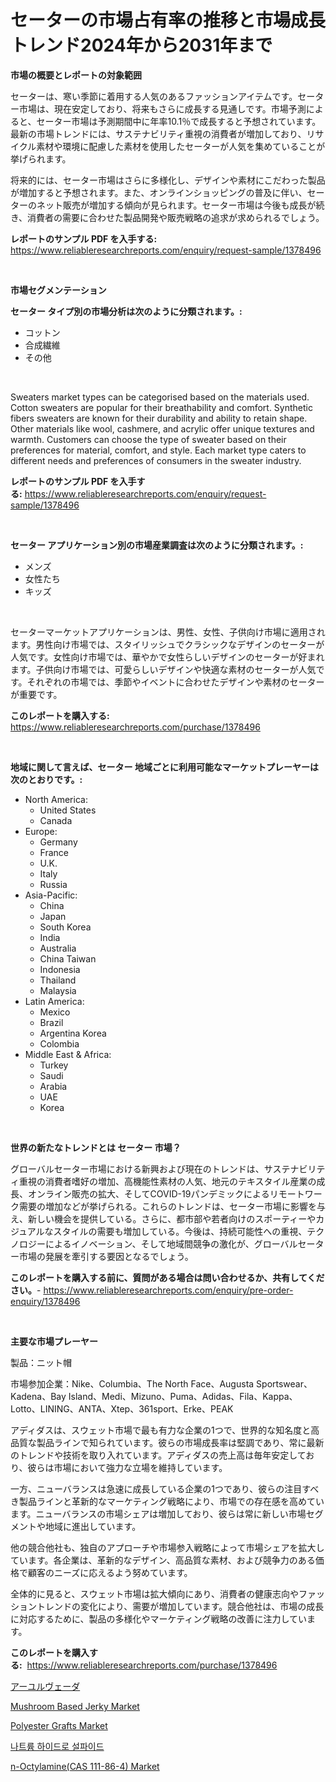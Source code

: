 <p><h1>セーターの市場占有率の推移と市場成長トレンド2024年から2031年まで</h1></p><p><strong>市場の概要とレポートの対象範囲</strong></p>
<p><p>セーターは、寒い季節に着用する人気のあるファッションアイテムです。セーター市場は、現在安定しており、将来もさらに成長する見通しです。市場予測によると、セーター市場は予測期間中に年率10.1％で成長すると予想されています。最新の市場トレンドには、サステナビリティ重視の消費者が増加しており、リサイクル素材や環境に配慮した素材を使用したセーターが人気を集めていることが挙げられます。</p><p>将来的には、セーター市場はさらに多様化し、デザインや素材にこだわった製品が増加すると予想されます。また、オンラインショッピングの普及に伴い、セーターのネット販売が増加する傾向が見られます。セーター市場は今後も成長が続き、消費者の需要に合わせた製品開発や販売戦略の追求が求められるでしょう。</p></p>
<p><strong>レポートのサンプル PDF を入手する:</strong> <a href="https://www.reliableresearchreports.com/enquiry/request-sample/1378496">https://www.reliableresearchreports.com/enquiry/request-sample/1378496</a></p>
<p>&nbsp;</p>
<p><strong>市場セグメンテーション</strong></p>
<p><strong>セーター タイプ別の市場分析は次のように分類されます。:</strong></p>
<p><ul><li>コットン</li><li>合成繊維</li><li>その他</li></ul></p>
<p>&nbsp;</p>
<p><p>Sweaters market types can be categorised based on the materials used. Cotton sweaters are popular for their breathability and comfort. Synthetic fibers sweaters are known for their durability and ability to retain shape. Other materials like wool, cashmere, and acrylic offer unique textures and warmth. Customers can choose the type of sweater based on their preferences for material, comfort, and style. Each market type caters to different needs and preferences of consumers in the sweater industry.</p></p>
<p><strong>レポートのサンプル PDF を入手する:</strong>&nbsp;<a href="https://www.reliableresearchreports.com/enquiry/request-sample/1378496">https://www.reliableresearchreports.com/enquiry/request-sample/1378496</a></p>
<p>&nbsp;</p>
<p><strong> セーター アプリケーション別の市場産業調査は次のように分類されます。:</strong></p>
<p><ul><li>メンズ</li><li>女性たち</li><li>キッズ</li></ul></p>
<p>&nbsp;</p>
<p><p>セーターマーケットアプリケーションは、男性、女性、子供向け市場に適用されます。男性向け市場では、スタイリッシュでクラシックなデザインのセーターが人気です。女性向け市場では、華やかで女性らしいデザインのセーターが好まれます。子供向け市場では、可愛らしいデザインや快適な素材のセーターが人気です。それぞれの市場では、季節やイベントに合わせたデザインや素材のセーターが重要です。</p></p>
<p><strong>このレポートを購入する:</strong>&nbsp; <a href="https://www.reliableresearchreports.com/purchase/1378496">https://www.reliableresearchreports.com/purchase/1378496</a></p>
<p>&nbsp;</p>
<p><strong>地域に関して言えば、セーター 地域ごとに利用可能なマーケットプレーヤーは次のとおりです。:</strong></p>
<p><ul>
    <li>
        North America:
        <ul>
            <li>United States</li>
            <li>Canada</li>
        </ul>
    </li>
    <li>
        Europe:
        <ul>
            <li>Germany</li>
            <li>France</li>
            <li>U.K.</li>
            <li>Italy</li>
            <li>Russia</li>
        </ul>
    </li>
    <li>
        Asia-Pacific:
        <ul>
            <li>China</li>
            <li>Japan</li>
            <li>South Korea</li>
            <li>India</li>
            <li>Australia</li>
            <li>China Taiwan</li>
            <li>Indonesia</li>
            <li>Thailand</li>
            <li>Malaysia</li>
        </ul>
    </li>
    <li>
        Latin America:
        <ul>
            <li>Mexico</li>
            <li>Brazil</li>
            <li>Argentina Korea</li>
            <li>Colombia</li>
        </ul>
    </li>
    <li>
        Middle East & Africa:
        <ul>
            <li>Turkey</li>
            <li>Saudi</li>
            <li>Arabia</li>
            <li>UAE</li>
            <li>Korea</li>
        </ul>
    </li>
    </ul></p>
<p>&nbsp;</p>
<p><strong>世界の新たなトレンドとは セーター 市場？</strong></p>
<p><p>グローバルセーター市場における新興および現在のトレンドは、サステナビリティ重視の消費者嗜好の増加、高機能性素材の人気、地元のテキスタイル産業の成長、オンライン販売の拡大、そしてCOVID-19パンデミックによるリモートワーク需要の増加などが挙げられる。これらのトレンドは、セーター市場に影響を与え、新しい機会を提供している。さらに、都市部や若者向けのスポーティーやカジュアルなスタイルの需要も増加している。今後は、持続可能性への重視、テクノロジーによるイノベーション、そして地域間競争の激化が、グローバルセーター市場の発展を牽引する要因となるでしょう。</p></p>
<p><strong>このレポートを購入する前に、質問がある場合は問い合わせるか、共有してください。</strong>- <a href="https://www.reliableresearchreports.com/enquiry/pre-order-enquiry/1378496">https://www.reliableresearchreports.com/enquiry/pre-order-enquiry/1378496</a></p>
<p>&nbsp;</p>
<p><strong>主要な市場プレーヤー</strong></p>
<p><p>製品：ニット帽</p><p>市場参加企業：Nike、Columbia、The North Face、Augusta Sportswear、Kadena、Bay Island、Medi、Mizuno、Puma、Adidas、Fila、Kappa、Lotto、LINING、ANTA、Xtep、361sport、Erke、PEAK</p><p>アディダスは、スウェット市場で最も有力な企業の1つで、世界的な知名度と高品質な製品ラインで知られています。彼らの市場成長率は堅調であり、常に最新のトレンドや技術を取り入れています。アディダスの売上高は毎年安定しており、彼らは市場において強力な立場を維持しています。</p><p>一方、ニューバランスは急速に成長している企業の1つであり、彼らの注目すべき製品ラインと革新的なマーケティング戦略により、市場での存在感を高めています。ニューバランスの市場シェアは増加しており、彼らは常に新しい市場セグメントや地域に進出しています。</p><p>他の競合他社も、独自のアプローチや市場参入戦略によって市場シェアを拡大しています。各企業は、革新的なデザイン、高品質な素材、および競争力のある価格で顧客のニーズに応えるよう努めています。</p><p>全体的に見ると、スウェット市場は拡大傾向にあり、消費者の健康志向やファッショントレンドの変化により、需要が増加しています。競合他社は、市場の成長に対応するために、製品の多様化やマーケティング戦略の改善に注力しています。</p></p>
<p><strong>このレポートを購入する:</strong>&nbsp;&nbsp;<a href="https://www.reliableresearchreports.com/purchase/1378496">https://www.reliableresearchreports.com/purchase/1378496</a></p>
<p><p><a href="https://medium.com/@saigekulas/%E3%82%A2%E3%83%BC%E3%83%A6%E3%83%AB%E3%83%B4%E3%82%A7%E3%83%BC%E3%83%80%E5%B8%82%E5%A0%B4%E3%81%AE%E3%82%A4%E3%83%B3%E3%82%B5%E3%82%A4%E3%83%88-%E5%B8%82%E5%A0%B4%E3%81%AE%E3%83%88%E3%83%AC%E3%83%B3%E3%83%89-%E6%88%90%E9%95%B7-2024%E5%B9%B4%E3%81%8B%E3%82%892031%E5%B9%B4%E3%81%BE%E3%81%A7%E3%81%AE%E4%BA%88%E6%B8%AC-435dad90492c">アーユルヴェーダ</a></p><p><a href="https://view.publitas.com/reportprime-1/mushroom-based-jerky-market-size-market-trends-and-growth-outlook-forecasted-for-period-from-2024-to-2031/">Mushroom Based Jerky Market</a></p><p><a href="https://issuu.com/reportprime-2/docs/polyester-grafts-market-size-2030.pptx">Polyester Grafts Market</a></p><p><a href="https://medium.com/@cute_priencsss/%EB%82%98%ED%8A%B8%EB%A5%A8-%ED%95%98%EC%9D%B4%EB%93%9C%EB%A1%9C%EC%84%A4%ED%94%BC%EB%93%9C-%EC%8B%9C%EC%9E%A5-%EC%A0%90%EC%9C%A0%EC%9C%A8-%EB%B3%80%ED%99%94-%EB%B0%8F-%EC%8B%9C%EC%9E%A5-%EC%84%B1%EC%9E%A5-%EB%8F%99%ED%96%A5-2024-2031-16b7d355e7d5">나트륨 하이드로 설파이드</a></p><p><a href="https://github.com/lylyparadise/Market-Research-Report-List-2/blob/main/n-octylaminecas-111-86-4-market.md">n-Octylamine(CAS 111-86-4) Market</a></p></p>